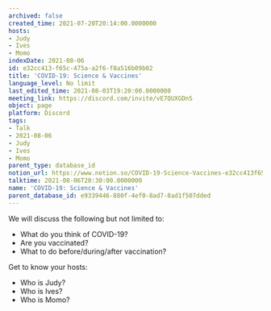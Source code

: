 ```yaml
---
archived: false
created_time: 2021-07-20T20:14:00.0000000
hosts:
- Judy
- Ives
- Momo
indexDate: 2021-08-06
id: e32cc413-f65c-475a-a2f6-f8a516b09b02
title: 'COVID-19: Science & Vaccines'
language_level: No limit
last_edited_time: 2021-08-03T19:20:00.0000000
meeting_link: https://discord.com/invite/vE7QUXGDnS
object: page
platform: Discord
tags:
- Talk
- 2021-08-06
- Judy
- Ives
- Momo
parent_type: database_id
notion_url: https://www.notion.so/COVID-19-Science-Vaccines-e32cc413f65c475aa2f6f8a516b09b02
talktime: 2021-08-06T20:30:00.0000000
name: 'COVID-19: Science & Vaccines'
parent_database_id: e9339446-880f-4ef0-8ad7-8ad1f507dded
---
```



We will discuss the following but not limited to:
   - What do you think of COVID-19?
   - Are you vaccinated?
   - What to do before/during/after vaccination?

Get to know your hosts:
   - Who is Judy?
   - Who is Ives?
   - Who is Momo?



